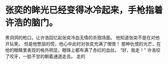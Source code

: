 # 张奕的眸光已经变得冰冷起来，手枪指着许浩的脑门。
黑洞洞的枪口，让许浩回忆起张奕冷血无情的杀戮场面。
他知道张奕不是在对他开玩笑。
但是他憋屈的慌，他心中此时对张奕充满了憎恨！
那种仇恨的光芒，在他的眼睛里表现的格外明显，眼珠上都布满了赤红的血丝。
“好，我走！”
许浩咬了咬牙，一脸不甘的朝着通道走去。
走的

